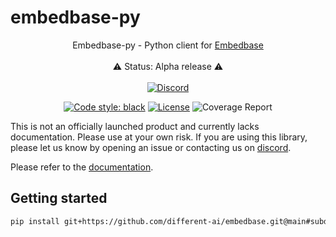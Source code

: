 # embedbase-py

<div align="center">

Embedbase-py - Python client for [Embedbase](https://github.com/different-ai/embedbase)
<br>
<br>
⚠️ Status: Alpha release ⚠️
<br>
<br>
<a href="https://discord.gg/pMNeuGrDky"><img alt="Discord" src="https://img.shields.io/discord/1066022656845025310?color=black&style=for-the-badge"></a>


[![Code style: black](https://img.shields.io/badge/code%20style-black-000000.svg)](https://github.com/psf/black)
[![License](https://img.shields.io/github/license/different-ai/embedbase)](https://github.com/different-ai/embedbase/blob/main/sdk/embedbase-py/LICENSE)
![Coverage Report](assets/images/coverage.svg)


</div>

This is not an officially launched product and currently lacks documentation. Please use at your own risk. If you are using this library, please let us know by opening an issue or contacting us on [discord](https://discord.gg/pMNeuGrDky).

Please refer to the [documentation](https://docs.embedbase.xyz/sdk-py).

## Getting started

```bash
pip install git+https://github.com/different-ai/embedbase.git@main#subdirectory=sdk/embedbase-py
```
